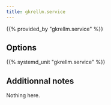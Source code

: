 ```yaml
---
title: gkrellm.service
---
```


{{% provided_by "gkrellm.service" %}}

## Options

{{% systemd_unit "gkrellm.service" %}}

## Additionnal notes

Nothing here.